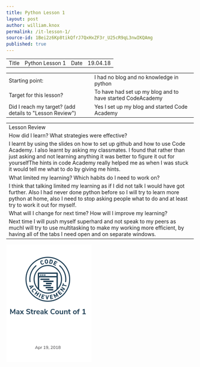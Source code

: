 ```yaml
---
title: Python Lesson 1
layout: post
author: william.knox
permalink: /it-lesson-1/
source-id: 1Bei2z6Kp8tikQfrJ7QxHxZF3r_U25cR9qL3nwIKQAmg
published: true
---
```

<table>
  <tr>
    <td>Title</td>
    <td>Python Lesson 1</td>
    <td>Date</td>
    <td>19.04.18</td>
  </tr>
</table>


<table>
  <tr>
    <td>Starting point:</td>
    <td>I had no blog and no knowledge in python </td>
  </tr>
  <tr>
    <td>Target for this lesson?</td>
    <td>To have had set up my blog and to have started CodeAcademy </td>
  </tr>
  <tr>
    <td>Did I reach my target? 
(add details to "Lesson Review")</td>
    <td> Yes I set up my blog and started Code Academy </td>
  </tr>
</table>


<table>
  <tr>
    <td>Lesson Review</td>
  </tr>
  <tr>
    <td>How did I learn? What strategies were effective? </td>
  </tr>
  <tr>
    <td>I learnt by using the slides on how to set up github and how to use Code Academy. I also learnt by asking my classmates. I found that rather than just asking and not learning anything it was better to figure it out for yourselfThe hints in code Academy really helped me as when I was stuck it would tell me what to do by giving me hints. </td>
  </tr>
  <tr>
    <td>What limited my learning? Which habits do I need to work on? </td>
  </tr>
  <tr>
    <td>I think that talking limited my learning as if I did not talk I would have got further. Also I had never done python before so I will try to learn more python at home, also I need to stop asking people what to do and at least try to work it out for myself.</td>
  </tr>
  <tr>
    <td>What will I change for next time? How will I improve my learning?</td>
  </tr>
  <tr>
    <td>Next time I will push myself superhard and not speak to my peers as muchI will try to use multitasking to make my working more efficient,  by having all of the tabs I need open and on separate windows. </td>
  </tr>
</table>
<img src = "/images/Screenshot 2018-06-19 at 13.21.49.png">












